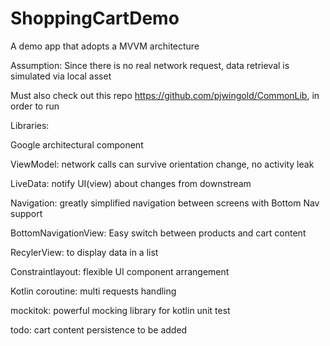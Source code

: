 # ShoppingCartDemo

A demo app that adopts a MVVM architecture

Assumption:
Since there is no real network request, data retrieval is simulated via local asset

Must also check out this repo https://github.com/pjwingold/CommonLib, in order to run 

Libraries:

Google architectural component

ViewModel: network calls can survive orientation change, no activity leak

LiveData: notify UI(view) about changes from downstream

Navigation: greatly simplified navigation between screens with Bottom Nav support

BottomNavigationView: Easy switch between products and cart content

RecylerView: to display data in a list

Constraintlayout: flexible UI component arrangement

Kotlin coroutine: multi requests handling

mockitok: powerful mocking library for kotlin unit test

todo: 
cart content persistence to be added
